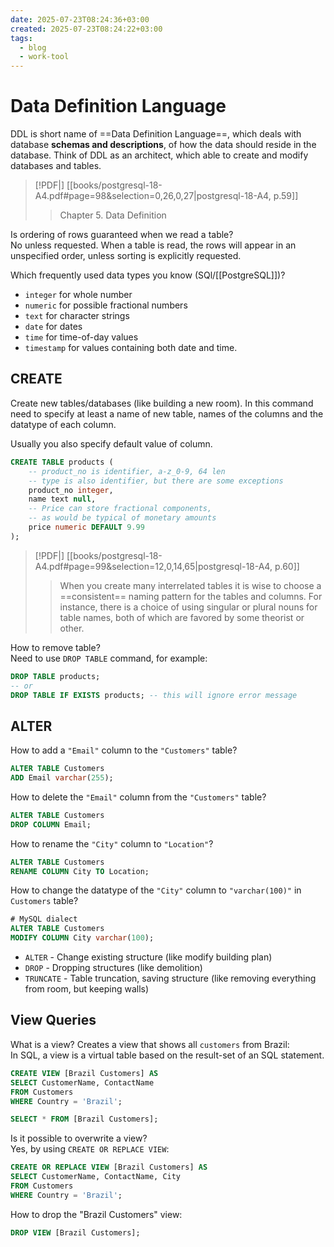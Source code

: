 ```yaml
---
date: 2025-07-23T08:24:36+03:00
created: 2025-07-23T08:24:22+03:00
tags:
  - blog
  - work-tool
---
```


# Data Definition Language

DDL is short name of ==Data Definition Language==, which deals with database **schemas and descriptions**, of how the data should reside in the database. Think of DDL as an architect, which able to create and modify databases and tables.

> [!PDF|] [[books/postgresql-18-A4.pdf#page=98&selection=0,26,0,27|postgresql-18-A4, p.59]]
>
>> Chapter 5. Data Definition

Is ordering of rows guaranteed when we read a table?
<br class="f">
No unless requested. When a table is read, the rows will appear in an unspecified order, unless sorting is explicitly requested.

Which frequently used data types you know (SQl/[[PostgreSQL]])?
<br class="f">
- `integer` for whole number
- `numeric` for possible fractional numbers
- `text` for character strings
- `date` for dates
- `time` for time-of-day values
- `timestamp` for values containing both date and time.

## CREATE

Create new tables/databases (like building a new room). In this command need to specify at least a name of new table, names of the columns and the datatype of each column.

Usually you also specify default value of column.

```sql
CREATE TABLE products ( 
	-- product_no is identifier, a-z_0-9, 64 len
	-- type is also identifier, but there are some exceptions
	product_no integer, 
	name text null,
	-- Price can store fractional components, 
	-- as would be typical of monetary amounts
	price numeric DEFAULT 9.99 
);
```

> [!PDF|] [[books/postgresql-18-A4.pdf#page=99&selection=12,0,14,65|postgresql-18-A4, p.60]]
>
>> When you create many interrelated tables it is wise to choose a ==consistent== naming pattern for the tables and columns. For instance, there is a choice of using singular or plural nouns for table names, both of which are favored by some theorist or other.

How to remove table?
<br class="f">
Need to use `DROP TABLE` command, for example:

```sql
DROP TABLE products;
-- or
DROP TABLE IF EXISTS products; -- this will ignore error message
```

## ALTER

How to add a `"Email"` column to the `"Customers"` table?
<br class="f">
```sql
ALTER TABLE Customers
ADD Email varchar(255);
```

How to delete the `"Email"` column from the `"Customers"` table?
<br class="f">
```sql
ALTER TABLE Customers
DROP COLUMN Email;
```

How to rename the `"City"` column to `"Location"`?
<br class="f">
```sql
ALTER TABLE Customers
RENAME COLUMN City TO Location;
```

How to change the datatype of the `"City"` column to `"varchar(100)"` in `Customers` table?
<br class="f">
```sql
# MySQL dialect
ALTER TABLE Customers
MODIFY COLUMN City varchar(100);
```

- `ALTER` - Change existing structure (like modify building plan)
- `DROP` - Dropping structures (like demolition)
- `TRUNCATE` - Table truncation, saving structure (like removing everything from room, but keeping walls)

## View Queries

What is a view? Creates a view that shows all `customers` from Brazil:
<br class="f">
In SQL, a view is a virtual table based on the result-set of an SQL statement.
```sql
CREATE VIEW [Brazil Customers] AS
SELECT CustomerName, ContactName
FROM Customers
WHERE Country = 'Brazil';

SELECT * FROM [Brazil Customers];
```

Is it possible to overwrite a view?
<br class="f">
Yes, by using `CREATE OR REPLACE VIEW`:
```sql
CREATE OR REPLACE VIEW [Brazil Customers] AS
SELECT CustomerName, ContactName, City
FROM Customers
WHERE Country = 'Brazil';
```

How to drop the "Brazil Customers" view:
<br class="f">
```sql
DROP VIEW [Brazil Customers];
```